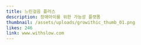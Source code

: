 ```yaml
---
title: 느린걸음 플러스
description: 장애아이를 위한 가능성 플랫폼
thumbnail: /assets/uploads/growithic_thumb_01.png
likes: 246
link: www.withslow.com
---
```

